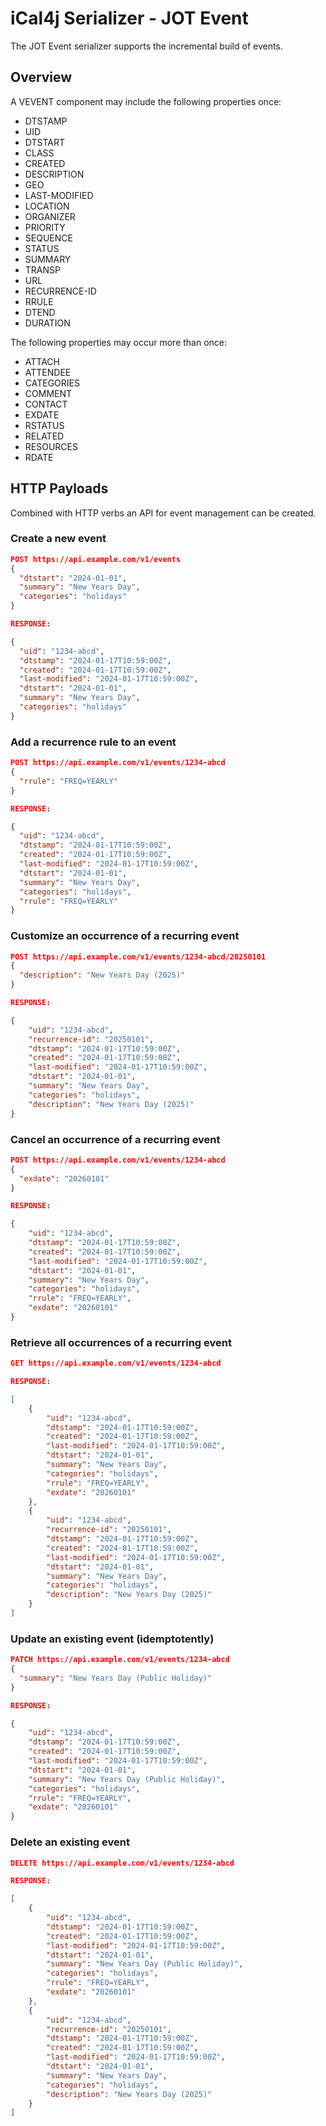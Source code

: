 # iCal4j Serializer - JOT Event

The JOT Event serializer supports the incremental build of events.

## Overview

A VEVENT component may include the following properties once:

* DTSTAMP
* UID
* DTSTART
* CLASS
* CREATED
* DESCRIPTION
* GEO
* LAST-MODIFIED
* LOCATION
* ORGANIZER
* PRIORITY
* SEQUENCE
* STATUS
* SUMMARY
* TRANSP
* URL
* RECURRENCE-ID
* RRULE
* DTEND
* DURATION

The following properties may occur more than once:

* ATTACH
* ATTENDEE
* CATEGORIES
* COMMENT
* CONTACT
* EXDATE
* RSTATUS
* RELATED
* RESOURCES
* RDATE

## HTTP Payloads

Combined with HTTP verbs an API for event management can be created.

### Create a new event

```json
POST https://api.example.com/v1/events
{
  "dtstart": "2024-01-01",
  "summary": "New Years Day",
  "categories": "holidays"
}

RESPONSE:

{
  "uid": "1234-abcd",
  "dtstamp": "2024-01-17T10:59:00Z",
  "created": "2024-01-17T10:59:00Z",
  "last-modified": "2024-01-17T10:59:00Z",
  "dtstart": "2024-01-01",
  "summary": "New Years Day",
  "categories": "holidays"
}
```

### Add a recurrence rule to an event

```json
POST https://api.example.com/v1/events/1234-abcd
{
  "rrule": "FREQ=YEARLY"
}

RESPONSE:

{
  "uid": "1234-abcd",
  "dtstamp": "2024-01-17T10:59:00Z",
  "created": "2024-01-17T10:59:00Z",
  "last-modified": "2024-01-17T10:59:00Z",
  "dtstart": "2024-01-01",
  "summary": "New Years Day",
  "categories": "holidays",
  "rrule": "FREQ=YEARLY"
}
```

### Customize an occurrence of a recurring event

```json
POST https://api.example.com/v1/events/1234-abcd/20250101
{
  "description": "New Years Day (2025)"
}

RESPONSE:

{
    "uid": "1234-abcd",
    "recurrence-id": "20250101",
    "dtstamp": "2024-01-17T10:59:00Z",
    "created": "2024-01-17T10:59:00Z",
    "last-modified": "2024-01-17T10:59:00Z",
    "dtstart": "2024-01-01",
    "summary": "New Years Day",
    "categories": "holidays",
    "description": "New Years Day (2025)"
}

```

### Cancel an occurrence of a recurring event

```json
POST https://api.example.com/v1/events/1234-abcd
{
  "exdate": "20260101"
}

RESPONSE:

{
    "uid": "1234-abcd",
    "dtstamp": "2024-01-17T10:59:00Z",
    "created": "2024-01-17T10:59:00Z",
    "last-modified": "2024-01-17T10:59:00Z",
    "dtstart": "2024-01-01",
    "summary": "New Years Day",
    "categories": "holidays",
    "rrule": "FREQ=YEARLY",
    "exdate": "20260101"
}
```

### Retrieve all occurrences of a recurring event

```json
GET https://api.example.com/v1/events/1234-abcd

RESPONSE:

[
    {
        "uid": "1234-abcd",
        "dtstamp": "2024-01-17T10:59:00Z",
        "created": "2024-01-17T10:59:00Z",
        "last-modified": "2024-01-17T10:59:00Z",
        "dtstart": "2024-01-01",
        "summary": "New Years Day",
        "categories": "holidays",
        "rrule": "FREQ=YEARLY",
        "exdate": "20260101"
    },
    {
        "uid": "1234-abcd",
        "recurrence-id": "20250101",
        "dtstamp": "2024-01-17T10:59:00Z",
        "created": "2024-01-17T10:59:00Z",
        "last-modified": "2024-01-17T10:59:00Z",
        "dtstart": "2024-01-01",
        "summary": "New Years Day",
        "categories": "holidays",
        "description": "New Years Day (2025)"
    }
]
```

### Update an existing event (idemptotently)

```json
PATCH https://api.example.com/v1/events/1234-abcd
{
  "summary": "New Years Day (Public Holiday)"
}

RESPONSE:

{
    "uid": "1234-abcd",
    "dtstamp": "2024-01-17T10:59:00Z",
    "created": "2024-01-17T10:59:00Z",
    "last-modified": "2024-01-17T10:59:00Z",
    "dtstart": "2024-01-01",
    "summary": "New Years Day (Public Holiday)",
    "categories": "holidays",
    "rrule": "FREQ=YEARLY",
    "exdate": "20260101"
}
```

### Delete an existing event

```json
DELETE https://api.example.com/v1/events/1234-abcd

RESPONSE:

[
    {
        "uid": "1234-abcd",
        "dtstamp": "2024-01-17T10:59:00Z",
        "created": "2024-01-17T10:59:00Z",
        "last-modified": "2024-01-17T10:59:00Z",
        "dtstart": "2024-01-01",
        "summary": "New Years Day (Public Holiday)",
        "categories": "holidays",
        "rrule": "FREQ=YEARLY",
        "exdate": "20260101"
    },
    {
        "uid": "1234-abcd",
        "recurrence-id": "20250101",
        "dtstamp": "2024-01-17T10:59:00Z",
        "created": "2024-01-17T10:59:00Z",
        "last-modified": "2024-01-17T10:59:00Z",
        "dtstart": "2024-01-01",
        "summary": "New Years Day",
        "categories": "holidays",
        "description": "New Years Day (2025)"
    }
]
```

